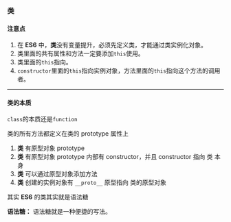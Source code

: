 ### 类

#### 注意点

1. 在 **ES6** 中，**类**没有变量提升，必须先定义类，才能通过类实例化对象。
2. 类里面的共有属性和方法一定要添加`this`使用。
3. 类里面的`this`指向。
4. `constructor`里面的`this`指向实例对象，方法里面的`this`指向这个方法的调用者。

---

#### 类的本质

`class`的本质还是`function`

类的所有方法都定义在类的 prototype 属性上


1. **类** 有原型对象 prototype
2. **类** 有原型对象 prototype 内部有 constructor，并且 constructor 指向 类 本身
3. **类** 可以通过原型对象添加方法
4. **类** 创建的实例对象有 `__proto__` 原型指向 类的原型对象

其实 **ES6** 的类其实就是语法糖

**语法糖：** 语法糖就是一种便捷的写法。 




